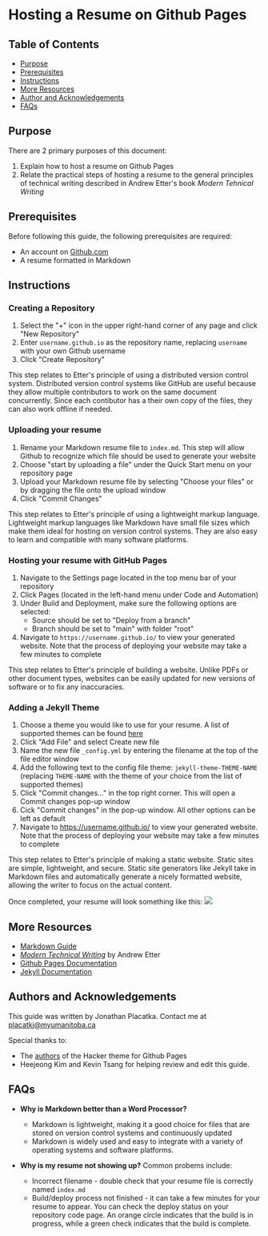 # Hosting a Resume on Github Pages

## Table of Contents
* [Purpose](##Purpose)
* [Prerequisites](##Prerequisites)
* [Instructions](##Instructions)
* [More Resources](##More-Resources)
* [Author and Acknowledgements](##Authors-and-Acknolwedgements)
* [FAQs](#FAQs)

## Purpose 
There are 2 primary purposes of this document:
1. Explain how to host a resume on Github Pages
2. Relate the practical steps of hosting a resume to the general principles of technical writing described in Andrew Etter's book *Modern Tehnical Writing*

## Prerequisites

Before following this guide, the following prerequisites are required:
- An account on [Github.com](https://github.com/)
- A resume formatted in Markdown

## Instructions 

### Creating a Repository
1. Select the "+" icon in the upper right-hand corner of any page and click "New Repository"
2. Enter `username.github.io` as the repository name, replacing `username` with your own Github username
3. Click "Create Repository"

This step relates to Etter's principle of using a distributed version control system. Distributed version control systems like GitHub are useful because they allow multiple contributors to work on the same document concurrently. Since each contibutor has a their own copy of the files, they can also work offline if needed.
### Uploading your resume

1. Rename your Markdown resume file to `index.md`. This step will allow Github to recognize which file should be used to generate your website
1. Choose "start by uploading a file" under the Quick Start menu on your repository page 
2. Upload your Markdown resume file by selecting "Choose your files" or by dragging the file onto the upload window
3. Click "Commit Changes"

This step relates to Etter's principle of using a lightweight markup language. Lightweight markup languages like Markdown have small file sizes which make them ideal for hosting on version control systems. They are also easy to learn and compatible with many software platforms.

### Hosting your resume with GitHub Pages
1. Navigate to the Settings page located in the top menu bar of your repository
2. Click Pages (located in the left-hand menu under Code and Automation)
3. Under Build and Deployment, make sure the following options are selected:
    - Source should be set to "Deploy from a branch"
    - Branch should be set to "main" with folder "root"
4. Navigate to `https://username.github.io/` to view your generated website. Note that the process of deploying your website may take a few minutes to complete

This step relates to Etter's principle of building a website. Unlike PDFs or other document types, websites can be easily updated for new versions of software or to fix any inaccuracies.

### Adding a Jekyll Theme
1. Choose a theme you would like to use for your resume. A list of supported themes can be found [here](https://pages.github.com/themes/)
1. Click "Add File" and select Create new file
2. Name the new file `_config.yml` by entering the filename at the top of the file editor window
3. Add the following text to the config file theme: `jekyll-theme-THEME-NAME`  (replacing `THEME-NAME` with the theme of your choice from the list of supported themes)
4. Click "Commit changes..." in the top right corner. This will open a Commit changes pop-up window
5. Cick "Commit changes" in the pop-up window. All other options can be left as default
6. Navigate to https://username.github.io/ to view your generated website. Note that the process of deploying your website may take a few minutes to complete

This step relates to Etter's principle of making a static website. Static sites are simple, lightweight, and secure. Static site generators like Jekyll take in Markdown files and automatically generate a nicely formatted website, allowing the writer to focus on the actual content.

Once completed, your resume will look something like this:
![](images/resume.gif)

## More Resources

- [Markdown Guide](https://www.markdownguide.org/)
- [*Modern Technical Writing*](https://www.amazon.ca/Modern-Technical-Writing-Introduction-Documentation-ebook/dp/B01A2QL9SS) by Andrew Etter
- [Github Pages Documentation](https://docs.github.com/en/pages/getting-started-with-github-pages/about-github-pages)
- [Jekyll Documentation](https://jekyllrb.com/docs/)

## Authors and Acknowledgements

This guide was written by Jonathan Placatka. Contact me at placatkj@myumanitoba.ca

Special thanks to:
- The [authors](https://github.com/pages-themes/hacker/graphs/contributors) of the Hacker theme for Github Pages 
- Heejeong Kim and Kevin Tsang for helping review and edit this guide.

## FAQs  

- **Why is Markdown better than a Word Processor?**
  - Markdown is lightweight, making it a good choice for files that are stored on version control systems and continuously updated
  - Markdown is widely used and easy to integrate with a variety of operating systems and software platforms.

- **Why is my resume not showing up?** Common probems include:

  - Incorrect filename - double check that your resume file is correctly named `index.md`
  - Build/deploy process not finished - it can take a few minutes for your resume to appear. You can check the deploy status on your repository code page. An orange circle indicates that the build is in progress, while a green check indicates that the build is complete.































